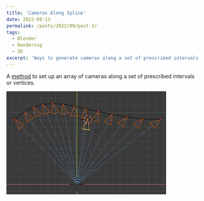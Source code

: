 ```yaml
---
title: 'Cameras Along Spline'
date: 2022-09-13
permalink: /posts/2022/09/post-3/
tags:
  - Blender
  - Rendering
  - 3D
excerpt: 'Ways to generate cameras along a set of prescribed intervals or vertices'
---
```


A [method](https://www.graphicsandprogramming.net/eng/tutorial/blender/the-rendering/blender-duplicate-camera-along-curve) to set up an array of cameras along a set of prescribed intervals or vertices.

![Cameras](/images/blender_cameras_along_spline.jpg)

